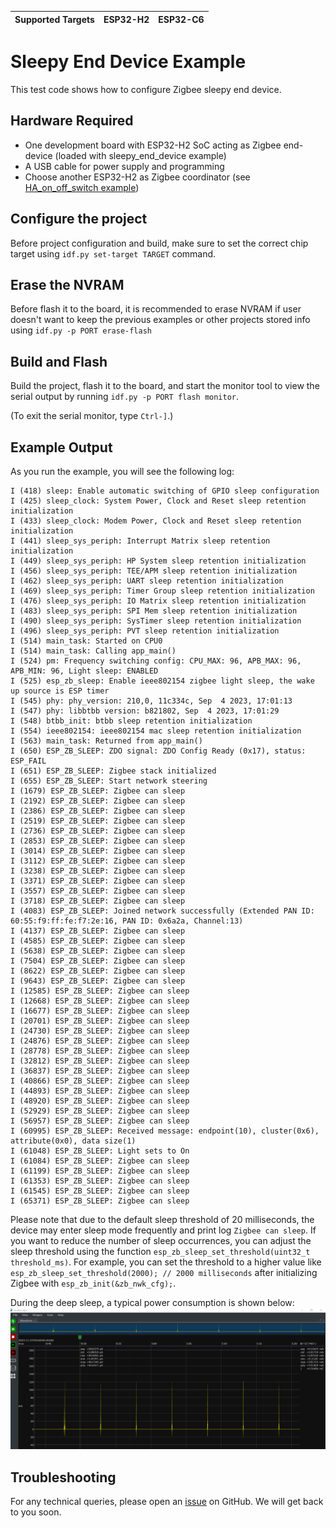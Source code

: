 | Supported Targets | ESP32-H2 | ESP32-C6 |
| ----------------- | -------- | -------- |

# Sleepy End Device Example 

This test code shows how to configure Zigbee sleepy end device.

## Hardware Required

* One development board with ESP32-H2 SoC acting as Zigbee end-device (loaded with sleepy_end_device example)
* A USB cable for power supply and programming
* Choose another ESP32-H2 as Zigbee coordinator (see [HA_on_off_switch example](../../esp_zigbee_HA_sample/))

## Configure the project

Before project configuration and build, make sure to set the correct chip target using `idf.py set-target TARGET` command.

## Erase the NVRAM 

Before flash it to the board, it is recommended to erase NVRAM if user doesn't want to keep the previous examples or other projects stored info 
using `idf.py -p PORT erase-flash`

## Build and Flash

Build the project, flash it to the board, and start the monitor tool to view the serial output by running `idf.py -p PORT flash monitor`.

(To exit the serial monitor, type ``Ctrl-]``.)

## Example Output

As you run the example, you will see the following log:

```
I (418) sleep: Enable automatic switching of GPIO sleep configuration
I (425) sleep_clock: System Power, Clock and Reset sleep retention initialization
I (433) sleep_clock: Modem Power, Clock and Reset sleep retention initialization
I (441) sleep_sys_periph: Interrupt Matrix sleep retention initialization
I (449) sleep_sys_periph: HP System sleep retention initialization
I (456) sleep_sys_periph: TEE/APM sleep retention initialization
I (462) sleep_sys_periph: UART sleep retention initialization
I (469) sleep_sys_periph: Timer Group sleep retention initialization
I (476) sleep_sys_periph: IO Matrix sleep retention initialization
I (483) sleep_sys_periph: SPI Mem sleep retention initialization
I (490) sleep_sys_periph: SysTimer sleep retention initialization
I (496) sleep_sys_periph: PVT sleep retention initialization
I (514) main_task: Started on CPU0
I (514) main_task: Calling app_main()
I (524) pm: Frequency switching config: CPU_MAX: 96, APB_MAX: 96, APB_MIN: 96, Light sleep: ENABLED
I (525) esp_zb_sleep: Enable ieee802154 zigbee light sleep, the wake up source is ESP timer
I (545) phy: phy_version: 210,0, 11c334c, Sep  4 2023, 17:01:13
I (547) phy: libbtbb version: b821802, Sep  4 2023, 17:01:29
I (548) btbb_init: btbb sleep retention initialization
I (554) ieee802154: ieee802154 mac sleep retention initialization
I (563) main_task: Returned from app_main()
I (650) ESP_ZB_SLEEP: ZDO signal: ZDO Config Ready (0x17), status: ESP_FAIL
I (651) ESP_ZB_SLEEP: Zigbee stack initialized
I (655) ESP_ZB_SLEEP: Start network steering
I (1679) ESP_ZB_SLEEP: Zigbee can sleep
I (2192) ESP_ZB_SLEEP: Zigbee can sleep
I (2386) ESP_ZB_SLEEP: Zigbee can sleep
I (2519) ESP_ZB_SLEEP: Zigbee can sleep
I (2736) ESP_ZB_SLEEP: Zigbee can sleep
I (2853) ESP_ZB_SLEEP: Zigbee can sleep
I (3014) ESP_ZB_SLEEP: Zigbee can sleep
I (3112) ESP_ZB_SLEEP: Zigbee can sleep
I (3238) ESP_ZB_SLEEP: Zigbee can sleep
I (3371) ESP_ZB_SLEEP: Zigbee can sleep
I (3557) ESP_ZB_SLEEP: Zigbee can sleep
I (3718) ESP_ZB_SLEEP: Zigbee can sleep
I (4083) ESP_ZB_SLEEP: Joined network successfully (Extended PAN ID: 60:55:f9:ff:fe:f7:2e:16, PAN ID: 0x6a2a, Channel:13)
I (4137) ESP_ZB_SLEEP: Zigbee can sleep
I (4585) ESP_ZB_SLEEP: Zigbee can sleep
I (5638) ESP_ZB_SLEEP: Zigbee can sleep
I (7504) ESP_ZB_SLEEP: Zigbee can sleep
I (8622) ESP_ZB_SLEEP: Zigbee can sleep
I (9643) ESP_ZB_SLEEP: Zigbee can sleep
I (12585) ESP_ZB_SLEEP: Zigbee can sleep
I (12668) ESP_ZB_SLEEP: Zigbee can sleep
I (16677) ESP_ZB_SLEEP: Zigbee can sleep
I (20701) ESP_ZB_SLEEP: Zigbee can sleep
I (24730) ESP_ZB_SLEEP: Zigbee can sleep
I (24876) ESP_ZB_SLEEP: Zigbee can sleep
I (28778) ESP_ZB_SLEEP: Zigbee can sleep
I (32812) ESP_ZB_SLEEP: Zigbee can sleep
I (36837) ESP_ZB_SLEEP: Zigbee can sleep
I (40866) ESP_ZB_SLEEP: Zigbee can sleep
I (44893) ESP_ZB_SLEEP: Zigbee can sleep
I (48920) ESP_ZB_SLEEP: Zigbee can sleep
I (52929) ESP_ZB_SLEEP: Zigbee can sleep
I (56957) ESP_ZB_SLEEP: Zigbee can sleep
I (60995) ESP_ZB_SLEEP: Received message: endpoint(10), cluster(0x6), attribute(0x0), data size(1)
I (61048) ESP_ZB_SLEEP: Light sets to On
I (61084) ESP_ZB_SLEEP: Zigbee can sleep
I (61199) ESP_ZB_SLEEP: Zigbee can sleep
I (61353) ESP_ZB_SLEEP: Zigbee can sleep
I (61545) ESP_ZB_SLEEP: Zigbee can sleep
I (65371) ESP_ZB_SLEEP: Zigbee can sleep

```

Please note that due to the default sleep threshold of 20 milliseconds, the device may enter sleep mode frequently and print log `Zigbee can sleep`. If you want to reduce the number of sleep occurrences, you can adjust the sleep threshold using the function `esp_zb_sleep_set_threshold(uint32_t threshold_ms)`. For example, you can set the threshold to a higher value like `esp_zb_sleep_set_threshold(2000); // 2000 milliseconds` after initializing Zigbee with `esp_zb_init(&zb_nwk_cfg);`.

During the deep sleep, a typical power consumption is shown below:
![H2-light-sleep-power-consumption](image/ESP32H2-light-sleep-power-consumption.png)

## Troubleshooting

For any technical queries, please open an [issue](https://github.com/espressif/esp-zigbee-sdk/issues) on GitHub. We will get back to you soon.
